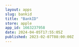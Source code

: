 ```yaml
---
layout: apps
slug: bankid
title: "BankID"
store: apple
app_id: 1663237958
date: 2024-04-05T17:55:05Z
published: 2023-02-07T08:00:00Z
---
```

